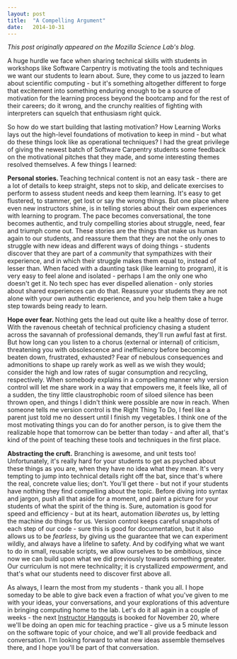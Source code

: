 ```yaml
---
layout: post
title:  "A Compelling Argument"
date:   2014-10-31
---
```


*This post originally appeared on the Mozilla Science Lab's blog.*

A huge hurdle we face when sharing technical skills with students in workshops like Software Carpentry is motivating the tools and techniques we want our students to learn about. Sure, they come to us jazzed to learn about scientific computing - but it's something altogether different to forge that excitement into something enduring enough to be a source of motivation for the learning process beyond the bootcamp and for the rest of their careers; do it wrong, and the crunchy realities of fighting with interpreters can squelch that enthusiasm right quick.

So how do we start building that lasting motivation? How Learning Works lays out the high-level foundations of motivation to keep in mind - but what do these things look like as operational techniques? I had the great privilege of giving the newest batch of Software Carpentry students some feedback on the motivational pitches that they made, and some interesting themes resolved themselves. A few things I learned:

<strong>Personal stories. </strong>Teaching technical content is not an easy task - there are a lot of details to keep straight, steps not to skip, and delicate exercises to perform to assess student needs and keep them learning. It's easy to get flustered, to stammer, get lost or say the wrong things. But one place where even new instructors shine, is in telling stories about their own experiences with learning to program. The pace becomes conversational, the tone becomes authentic, and truly compelling stories about struggle, need, fear and triumph come out. These stories are the things that make us human again to our students, and reassure them that they are not the only ones to struggle with new ideas and different ways of doing things - students discover that they are part of a <em>community</em> that sympathizes with their experience, and in which their struggle makes them equal to, instead of lesser than. When faced with a daunting task (like learning to program), it is very easy to feel alone and isolated - perhaps I am the only one who doesn't get it. No tech spec has ever dispelled alienation - only stories about shared experiences can do that. Reassure your students they are not alone with your own authentic experience, and you help them take a huge step towards being ready to learn.

<strong>Hope over fear. </strong>Nothing gets the lead out quite like a healthy dose of terror. With the ravenous cheetah of technical proficiency chasing a student across the savannah of professional demands, they'll run awful fast at first. But how long can you listen to a chorus (external or internal) of criticism, threatening you with obsolescence and inefficiency before becoming beaten down, frustrated, exhausted? Fear of nebulous consequences and admonitions to shape up rarely work as well as we wish they would; consider the high and low rates of sugar consumption and recycling, respectively. When somebody explains in a compelling manner why version control will let me share work in a way that empowers me, it feels like, all of a sudden, the tiny little claustrophobic room of siloed silence has been thrown open, and things I didn't think were possible are now in reach. When someone tells me version control is the Right Thing To Do, I feel like a parent just told me no dessert until I finish my vegetables. I think one of the most motivating things you can do for another person, is to give them the realizable hope that tomorrow can be better than today - and after all, that's kind of the point of teaching these tools and techniques in the first place.

<strong>Abstracting the cruft.</strong> Branching is awesome, and unit tests too! Unfortunately, it's really hard for your students to get as psyched about these things as you are, when they have no idea what they mean. It's very tempting to jump into technical details right off the bat, since that's where the real, concrete value lies; don't. You'll get there - but not if your students have nothing they find compelling about the topic. Before diving into syntax and jargon, push all that aside for a moment, and paint a picture for your students of what the spirit of the thing is. Sure, automation is good for speed and efficiency - but at its heart, automation  <em>liberates </em>us, by letting the machine do things for us<em>. </em>Version control keeps careful snapshots of each step of our code - sure this is good for documentation, but it also allows us to be <em>fearless</em>, by giving us the guarantee that we can experiment wildly, and always have a lifeline to safety. And by codifying what we want to do in small, reusable scripts, we allow ourselves to be <em>ambitious</em>, since now we can build upon what we did previously towards something greater. Our curriculum is not mere technicality; it is crystallized <em>empowerment</em>, and that's what our students need to discover first above all.

As always, I learn the most from my students - thank you all. I hope someday to be able to give back even a fraction of what you've given to me with your ideas, your conversations, and your explorations of this adventure in bringing computing home to the lab. Let's do it all again in a couple of weeks - the next <a title="instructorHangouts" href="http://forum.mozillascience.org/t/next-hangout-thurs-november-20/146" target="_blank">Instructor Hangouts</a> is booked for November 20, where we'll be doing an open mic for teaching practice - give us a 5 minute lesson on the software topic of your choice, and we'll all provide feedback and conversation. I'm looking forward to what new ideas assemble themselves there, and I hope you'll be part of that conversation.